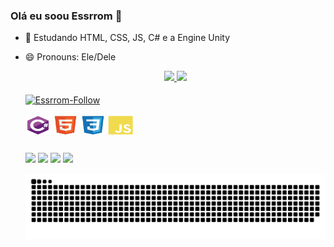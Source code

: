 ### Olá eu soou Essrrom 👋

- 🌱 Estudando HTML, CSS, JS, C# e a Engine Unity
- 😄 Pronouns: Ele/Dele
  <div align="center">
  <a href="https://github.com/Essrrom">
  <img height="180em" src="https://github-readme-stats.vercel.app/api?username=Essrrom&show_icons=true&theme=dark&include_all_commits=true&count_private=true"/>
  <img height="180em" src="https://github-readme-stats.vercel.app/api/top-langs/?username=Essrrom&layout=compact&langs_count=7&theme=dark"/>
  </a>
  </div>
  
  <div style="display: inline_block"><br>
    <a href="https://github.com/Essrrom"><img align="center" alt="Essrrom-Follow" height="30" width="200" src="https://img.shields.io/github/followers/{username}.svg?style=social&label=Follow&maxAge=2592000"></a><br><br>
    <img align="center" alt="Essrrom-C#" height="30" width="40" src="https://raw.githubusercontent.com/devicons/devicon/master/icons/csharp/csharp-original.svg">
    <img align="center" alt="Essrrom-HTML" height="30" width="40" src="https://raw.githubusercontent.com/devicons/devicon/master/icons/html5/html5-original.svg">
    <img align="center" alt="Essrrom-CSS" height="30" width="40" src="https://raw.githubusercontent.com/devicons/devicon/master/icons/css3/css3-original.svg">
    <img align="center" alt="Essrrom-Js" height="30" width="40" src="https://raw.githubusercontent.com/devicons/devicon/master/icons/javascript/javascript-plain.svg">
  </div>
  
  ##
  
  <div> 

  <a href="https://www.instagram.com/ess_reis/" target="_blank"><img src="https://img.shields.io/badge/-Instagram-%23E4405F?style=for-the-badge&logo=instagram&logoColor=white"     target="_blank"></a>
 <a href="https://discord.com/channels/@me/753812670725095526" target="_blank"><img src="https://img.shields.io/badge/Discord-7289DA?style=for-the-badge&logo=discord&logoColor=white" target="_blank"></a> 
   <a href="https://www.facebook.com/essrrom.reis" target="_blank"><img src="https://img.shields.io/badge/Facebook-1877F2?style=for-the-badge&logo=facebook&logoColor=white" target="_blank"></a>
    <a href="https://steamcommunity.com/profiles/76561199010541154/" target="_blank"><img src="https://img.shields.io/badge/Steam-000000?style=for-the-badge&logo=steam&logoColor=white" target="_blank"></a>
    
  ![Snake animation](https://github.com/Essrrom/Essrrom/blob/output/github-contribution-grid-snake.svg)
    <br>
    
  </div>
    

  
  
  
